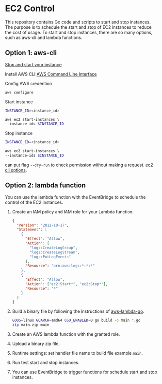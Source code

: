 # EC2 Control

This repository contains Go code and scripts to start and stop instances.
The purpose is to schedule the start and stop of EC2 instances to reduce the cost of usage. 
To start and stop instances, there are so many options, such as aws-cli and lambda functions.

## Option 1: aws-cli

[Stop and start your instance](https://docs.aws.amazon.com/AWSEC2/latest/UserGuide/Stop_Start.html)

Install AWS CLI
[AWS Command Line Interface](https://aws.amazon.com/cli/)

Config AWS credention

```sh
aws configure
```

Start instance

```sh
INSTANCE_ID=<instance_id>

aws ec2 start-instances \
--instance-ids $INSTANCE_ID
```

Stop instance

```sh
INSTANCE_ID=<instance_id>

aws ec2 start-instances \
--instance-ids $INSTANCE_ID
```

can put flag `--dry-run` to check permission without making a request. [ec2 cli options](https://docs.aws.amazon.com/cli/latest/reference/ec2/start-instances.html#options).

## Option 2: lambda function

You can use the lambda function with the EventBridge to schedule the control of the EC2 instances.

1. Create an IAM policy and IAM role for your Lambda function.

   ```json
   {
     "Version": "2012-10-17",
     "Statement": [
       {
         "Effect": "Allow",
         "Action": [
           "logs:CreateLogGroup",
           "logs:CreateLogStream",
           "logs:PutLogEvents"
         ],
         "Resource": "arn:aws:logs:*:*:*"
       },
       {
         "Effect": "Allow",
         "Action": ["ec2:Start*", "ec2:Stop*"],
         "Resource": "*"
       }
     ]
   }
   ```

2. Build a binary file by following the instructions of [aws-lambda-go](https://github.com/aws/aws-lambda-go).

   ```sh
   GOOS=linux GOARCH=amd64 CGO_ENABLED=0 go build -o main *.go
   zip main.zip main
   ```

3. Create an AWS lambda function with the granted role.
4. Upload a binary zip file.
5. Runtime settings: set handler file name to build file example `main`.
6. Run test start and stop instances.
7. You can use EventBridge to trigger functions for schedule start and stop instances.
